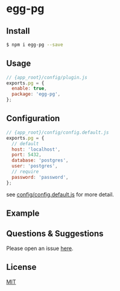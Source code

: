 # egg-pg
<!-- 
[![NPM version][npm-image]][npm-url]
[![build status][travis-image]][travis-url]
[![Test coverage][codecov-image]][codecov-url]
[![David deps][david-image]][david-url]
[![Known Vulnerabilities][snyk-image]][snyk-url]
[![npm download][download-image]][download-url]

[npm-image]: https://img.shields.io/npm/v/egg-pg.svg?style=flat-square
[npm-url]: https://npmjs.org/package/@cnine/egg-pg
[travis-image]: https://img.shields.io/travis/eggjs/egg-pg.svg?style=flat-square
[travis-url]: https://travis-ci.org/eggjs/egg-pg
[codecov-image]: https://img.shields.io/codecov/c/github/eggjs/egg-pg.svg?style=flat-square
[codecov-url]: https://codecov.io/github/eggjs/egg-pg?branch=master
[david-image]: https://img.shields.io/david/eggjs/egg-pg.svg?style=flat-square
[david-url]: https://david-dm.org/eggjs/egg-pg
[snyk-image]: https://snyk.io/test/npm/egg-pg/badge.svg?style=flat-square
[snyk-url]: https://snyk.io/test/npm/egg-pg
[download-image]: https://img.shields.io/npm/dm/@cnine/egg-pg.svg?style=flat-square
[download-url]: https://npmjs.org/package/@cnine/egg-pg
 -->
<!--
Description here.
-->

## Install

```bash
$ npm i egg-pg --save
```

## Usage

```js
// {app_root}/config/plugin.js
exports.pg = {
  enable: true,
  package: 'egg-pg',
};
```

## Configuration

```js
// {app_root}/config/config.default.js
exports.pg = {
  // default
  host: 'localhost',
  port: 5432,
  database: 'postgres',
  user: 'postgres',
  // require
  password: 'password',
};
```

see [config/config.default.js](config/config.default.js) for more detail.

## Example

<!-- example here -->

## Questions & Suggestions

Please open an issue [here](https://github.com/eggjs/egg/issues).

## License

[MIT](LICENSE)
